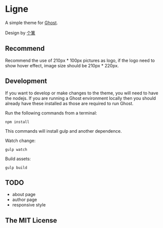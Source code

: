 # Ligne

A simple theme for [Ghost](http://github.com/tryghost/ghost/).

Design by [个篱](https://www.zhihu.com/people/geli)

## Recommend

Recommend the use of 210px * 100px pictures as logo, if the logo need to show hover effect, image size should be 210px * 220px.

## Development

If you want to develop or make changes to the theme, you will need to have the nodejs. If you are running a Ghost environment locally then you should already have these installed as those are required to run Ghost.

Run the following commands from a terminal:

```
npm install
```

This commands will install gulp and another dependence.


Watch change:

```
gulp watch
```

Build assets:

```
gulp build
```

## TODO

- about page
- author page
- responsive style

## The MIT License
